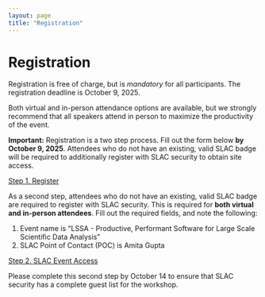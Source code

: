 ```yaml
---
layout: page
title: "Registration"
---
```


# Registration

Registration is free of charge, but is *mandatory* for all participants. The registration deadline is October 9, 2025.

Both virtual and in-person attendance options are available, but we strongly recommend that all speakers attend in person to maximize the productivity of the event.

**Important:** Registration is a two step process. Fill out the form below **by October 9, 2025**. Attendees who do not have an existing, valid SLAC badge will be required to additionally register with SLAC security to obtain site access.

<div class="text-center my-4">
  <a class="btn btn-primary btn-lg" role="button" href="https://docs.google.com/forms/d/e/1FAIpQLScS0_YQ7nkwa5WhlpDjBUTgo_98KlmhHitRgd9m_IqAnaGrZA/viewform?usp=header">Step 1. Register</a>
</div>

As a second step, attendees who do not have an existing, valid SLAC badge are required to register with SLAC security. This is required for **both virtual and in-person attendees**. Fill out the required fields, and note the following:

 1. Event name is "LSSA - Productive, Performant Software for Large Scale Scientific Data Analysis"
 2. SLAC Point of Contact (POC) is Amita Gupta

<div class="text-center my-4">
  <a class="btn btn-primary btn-lg" role="button" href="https://erp-hprdext.erp.slac.stanford.edu/psc/hprdext/EMPLOYEE/HRMS/c/SL_DOE_FACT.SL_DOE_FACTS_USER.GBL?&source=Conf">Step 2. SLAC Event Access</a>
</div>

Please complete this second step by October 14 to ensure that SLAC security has a complete guest list for the workshop.
